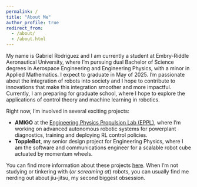 ```yaml
---
permalink: /
title: "About Me"
author_profile: true
redirect_from: 
  - /about/
  - /about.html
---
```


My name is Gabriel Rodriguez and I am currently a student at Embry-Riddle Aeronautical University, where I’m pursuing dual Bachelor of Science degrees in Aerospace Engineering and Engineering Physics, with a minor in Applied Mathematics. I expect to graduate in May of 2025. I’m passionate about the integration of robots into society and I hope to contribute to innovations that make this integration smoother and more impactful. Currently, I am preparing for graduate school, where I hope to explore the applications of control theory and machine learning in robotics. 

Right now, I’m involved in several exciting projects:
- **AMIGO** at the [Engineering Physics Propulsion Lab (EPPL)](https://www.linkedin.com/company/eppl-erau-db), where I’m working on advanced autonomous robotic systems for powerplant diagnostics, training and deploying RL control policies.
- **ToppleBot**, my senior design project for Engineering Physics, where I am the software and communications engineer for a scalable robot cube actuated by momentum wheels.

You can find more information about these projects [here](https://gabearod2.github.io/projects/). When I’m not studying or tinkering with (*or screaming at*) robots, you can usually find me nerding out about jiu-jitsu, my second biggest obsession. 

